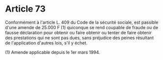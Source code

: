 # Article 73

Conformément à l'article L. 409 du Code de la sécurité sociale, est passible d'une amende de 25.000 F (1) quiconque se rend coupable de fraude ou de fausse déclaration pour obtenir ou faire obtenir ou tenter de faire obtenir des prestations qui ne sont pas dues, sans préjudice des peines résultant de l'application d'autres lois, s'il y échet.

(1) Amende applicable depuis le 1er mars 1994.
